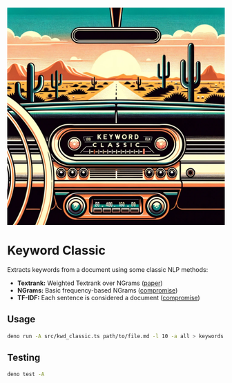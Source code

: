 ![Illustration of a retro car's dashboard. The radio dial is turned to a station labeled 'Keyword Classic'. The scene outside the car window reveals a vast desert landscape, cacti, and a setting sun, reminiscent of classic road trip adventures. DALL-E 3](./dashboard.png)

# Keyword Classic

Extracts keywords from a document using some classic NLP methods:

- **Textrank:** Weighted Textrank over NGrams ([paper][textrank])
- **NGrams:** Basic frequency-based NGrams ([compromise][compromise])
- **TF-IDF:** Each sentence is considered a document ([compromise][compromise])

## Usage

```sh
deno run -A src/kwd_classic.ts path/to/file.md -l 10 -a all > keywords.json
```

## Testing

```sh
deno test -A
```

[textrank]: https://web.eecs.umich.edu/~mihalcea/papers/mihalcea.emnlp04.pdf
[compromise]: https://github.com/spencermountain/compromise/tree/master